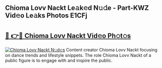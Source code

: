 ## Chioma Lovv Nackt Le𝚊k𝚎d N𝚞𝚍e - Part-KWZ Vid𝚎o Le𝚊ks Photos E1CFj

# <h2><a href="http://fb9t2i8.evod.top/?m=Chioma+Lovv+Nackt">🔗 👉🔴 Chioma Lovv Nackt Vid𝚎o Ph𝚘t𝚘s</a></h2>

[![Chioma Lovv Nackt N𝚞d𝚎s](https://i.imgur.com/8V9OHl7.gif)](http://fb9t2i8.evod.top/?m=Chioma+Lovv+Nackt)
Content creator Chioma Lovv Nackt focusing on dance trends and lifestyle snippets. The role Chioma Lovv Nackt of a public figure is to engage with and inspire the public. 
